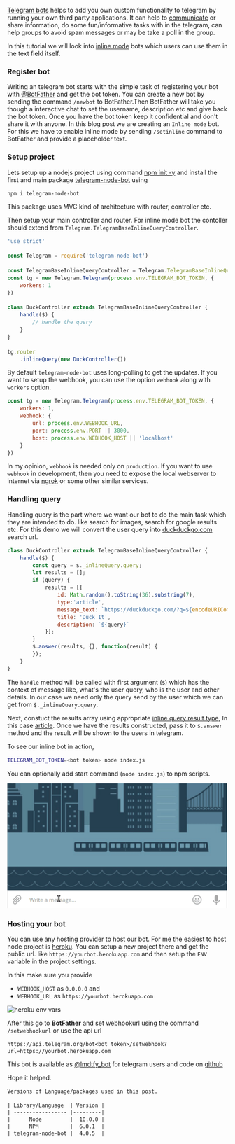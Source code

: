 <!--


---
 'NodeJS : Writing your first telegram bot'
excerpt: 'This post will guide you to create your first inline telegram bot using nodejs'
date: 2018-06-22 00:00:00 IST
updated: 2018-06-22 00:00:00 IST
categories: nodejs
tags: nodejs, telegram, bots
---

-->
<!DOCTYPE html>
<html>

<head>
  <title>basic-git-workflow</title>
  <meta charset="utf-8">
  <meta name="viewport" content="width=device-width, initial-scale=1.0">


  <link rel="stylesheet" href="./css/bootstrap.css">
  <link rel="stylesheet" href="./css/bootstrap.grid.css">
  <link rel="stylesheet" href="./css/bootstrap.min.css">
  <link rel="stylesheet" href="./css/bootstrap-reboot.min.css">
  <link rel="stylesheet" href="./css/bootstrap.css.map">
  <link rel="stylesheet" href="./css/blog-home.css">
  <link rel="stylesheet" href="./css/prism.css">
  <script async defer src="./css/prism.js"></script>
</head>

<body>

[Telegram bots][telegram_bot] helps to add you own custom functionality to telegram by running your own third party applications. It can 
help to [communicate][gifs_bot] or share information, do some fun/informative tasks with in the telegram, can help groups to avoid spam messages or may be 
take a poll in the group.

In this tutorial we will look into [inline mode][inline_mode] bots which users can use them in the text field itself.

### <a class="anchor" name="register-bot" href="#register-bot"><i class="anchor-icon"></i></a>Register bot

Writing an telegram bot starts with the simple task of registering your bot with [@BotFather][bot_father] and get the bot token.
You can create a new bot by sending the command `/newbot` to BotFather.Then BotFather will take you though a interactive chat 
to set the username, description etc and give back the bot token. Once you have the bot token keep it confidential and don't share it with anyone.
In this blog post we are creating an `Inline mode` bot. For this we have to enable inline mode by sending `/setinline` command to BotFather and provide a placeholder text.

### <a class="anchor" name="setup-project" href="#setup-project"><i class="anchor-icon"></i></a>Setup project

Lets setup up a nodejs project using command [npm init -y][npm_init_y]
and install the first and main package [telegram-node-bot][telegram-node-bot] using

```
npm i telegram-node-bot
```

This package uses MVC kind of architecture with router, controller etc. 

Then setup your main controller and router. For inline mode bot the contoller should extend from `Telegram.TelegramBaseInlineQueryController`.

```js
'use strict'

const Telegram = require('telegram-node-bot')

const TelegramBaseInlineQueryController = Telegram.TelegramBaseInlineQueryController
const tg = new Telegram.Telegram(process.env.TELEGRAM_BOT_TOKEN, {
    workers: 1
})

class DuckController extends TelegramBaseInlineQueryController {
    handle($) {
        // handle the query
    }
}

tg.router
    .inlineQuery(new DuckController())
```

By default `telegram-node-bot` uses long-polling to get the updates. If you want to setup the webhook, you can use the option `webhook` along with `workers` option.

```js
const tg = new Telegram.Telegram(process.env.TELEGRAM_BOT_TOKEN, {
    workers: 1,
    webhook: {
        url: process.env.WEBHOOK_URL,
        port: process.env.PORT || 3000,
        host: process.env.WEBHOOK_HOST || 'localhost'
    }
})
```

In my opinion, `webhook` is needed only on `production`. If you want to use `webhook` in development, then you need to expose the local webserver to internet via [ngrok][ngrok] or some other similar services.

### <a class="anchor" name="handling-query" href="#handling-query"><i class="anchor-icon"></i></a>Handling query

Handling query is the part where we want our bot to do the main task which they are intended to do. like search for images, search for google results etc.
For this demo we will convert the user query into [duckduckgo.com][duck] search url.

```js
class DuckController extends TelegramBaseInlineQueryController {
    handle($) {
        const query = $._inlineQuery.query;
        let results = [];
        if (query) {
            results = [{
                id: Math.random().toString(36).substring(7),
                type:'article',
                message_text: `https://duckduckgo.com/?q=${encodeURIComponent(query)}`,
                title: 'Duck It',
                description: `${query}`
            }];
        }
        $.answer(results, {}, function(result) {
        });
    }
}
```

The `handle` method will be called with first argument (`$`) which has the context of message like, what's the user query, who is the user and other details. 
In our case we need only the query send by the user which we can get from `$._inlineQuery.query`.

Next, constuct the results array using appropriate [inline query result type][query_result_type], In this case [article][result_type_article].
Once we have the results constructed, pass it to `$.answer` method and the result will be shown to the users in telegram.

To see our inline bot in action,

```sh
TELEGRAM_BOT_TOKEN=<bot token> node index.js
```

You can optionally add start command (`node index.js`) to npm scripts.

![lmdtf_bot][lmdtfy_gif]

### <a class="anchor" name="hosting-your-bot" href="#hosting-your-bot"><i class="anchor-icon"></i></a>Hosting your bot

You can use any hosting provider to host our bot. For me the easiest to host node project is [heroku][heroku].
You can setup a new project there and get the public url. like `https://yourbot.herokuapp.com` and then setup the `ENV` variable in the project settings.

In this make sure you provide 

* `WEBHOOK_HOST` as `0.0.0.0` and 
* `WEBHOOK_URL` as `https://yourbot.herokuapp.com`

![heroku env vars][heroku_env_vars]

After this go to **BotFather** and set webhookurl using the command `/setwebhookurl` or 
use the api url 

```
https://api.telegram.org/bot<bot token>/setwebhook?url=https://yourbot.herokuapp.com
```

This bot is available as [@lmdtfy_bot][lmdtfy_bot] for telegram users and code on [github][lmdtfy_bot_github]

Hope it helped.


    Versions of Language/packages used in this post.

    | Library/Language  | Version |
    | ----------------- |---------|
    |      Node         |  10.0.0 |
    |      NPM          |  6.0.1  |
    | telegram-node-bot |  4.0.5  |

[telegram_bot]: https://core.telegram.org/bots
[gifs_bot]: https://t.me/gif
[bot_father]: https://telegram.me/botfather
[inline_mode]: https://core.telegram.org/bots#inline-mode
[npm_init_y]: /2018/03/nodejs-npm-init-with-custom-values.html
[telegram-node-bot]: https://npmjs.org/package/telegram-node-bot
[ngrok]: https://ngrok.com/
[duck]: https://duckduckgo.com/
[query_result_type]: https://core.telegram.org/bots/api#inlinequeryresult
[result_type_article]: https://core.telegram.org/bots/api#inlinequeryresultarticle
[lmdtfy_gif]: https://raw.githubusercontent.com/revathskumar/lmdtfy_bot/master/images/lmdtfy.gif
[heroku]: http://heroku.com/
[heroku_env_vars]: https://s3.ap-south-1.amazonaws.com/revathskumar-blog-images/2018/telegram-bot/heroku-vars-updated.png
[lmdtfy_bot]: https://t.me/lmdtfy_bot
[lmdtfy_bot_github]: https://github.com/revathskumar/lmdtfy_bot

